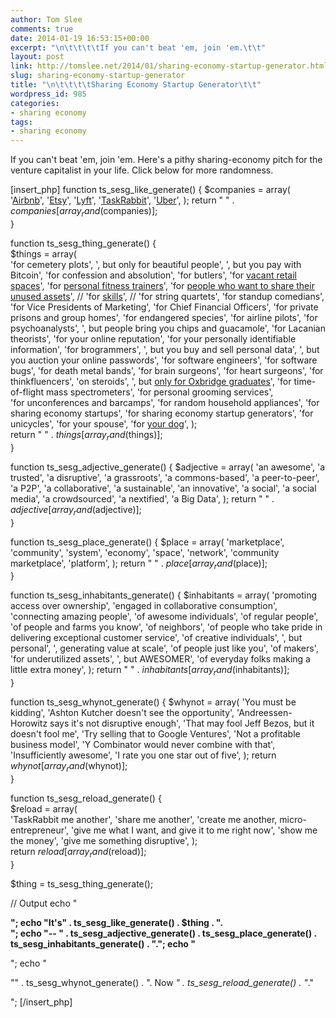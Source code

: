 ```yaml
---
author: Tom Slee
comments: true
date: 2014-01-19 16:53:15+00:00
excerpt: "\n\t\t\t\tIf you can't beat 'em, join 'em.\t\t"
layout: post
link: http://tomslee.net/2014/01/sharing-economy-startup-generator.html
slug: sharing-economy-startup-generator
title: "\n\t\t\t\tSharing Economy Startup Generator\t\t"
wordpress_id: 985
categories:
- sharing economy
tags:
- sharing economy
---
```



				
 
 


If you can't beat 'em, join 'em. Here's a pithy sharing-economy pitch for the venture capitalist in your life. Click below for more randomness.



[insert_php]
function ts_sesg_like_generate() {
   $companies = array(
        '[Airbnb](http://airbnb.com)',
        '[Etsy](http://etsy.com)',
        '[Lyft](http://lyft.com)',
        '[TaskRabbit](http://taskrabbit.com)',
        '[Uber](http://uber.com)',
   );
   return " " . $companies[array_rand($companies)];  
}

function ts_sesg_thing_generate() {  
    $things = array(  
        'for cemetery plots',
        ', but only for beautiful people', 
        ', but you pay with Bitcoin', 
        'for confession and absolution',
        'for butlers',
        'for [vacant retail spaces](http://mashable.com/2013/08/20/republic-spaces/)', 
        'for [personal fitness trainers](http://techcrunch.com/2014/01/23/backed-with-9-8m-from-mayfield-fitmob-wants-to-reinvent-local-group-fitness/)', 
        'for [people who want to share their unused assets](http://pando.com/2014/01/23/sharing-economy-foes-coming-after-our-business/)', //
        'for [skills](http://www.fastcoexist.com/3028682/change-generation/this-airbnb-for-skills-will-liberate-you-from-your-9-to-5)', // 
        'for string quartets',
        'for standup comedians',
        'for Vice Presidents of Marketing',
        'for Chief Financial Officers',
        'for private prisons and group homes',
        'for endangered species',
        'for airline pilots',
        'for psychoanalysts',
        ', but people bring you chips and guacamole',
        'for Lacanian theorists',
        'for your online reputation',
        'for your personally identifiable information',
        'for brogrammers',
        ', but you buy and sell personal data',
        ', but you auction your online passwords',
        'for software engineers',
        'for software bugs',
        'for death metal bands',
        'for brain surgeons',
        'for heart surgeons',
        'for thinkfluencers',
        'on steroids',
        ', but [only for Oxbridge graduates](http://techcrunch.com/2013/11/27/flatclub-an-airbnb-for-elite-universities-lands-1-5m-investment-to-scale-up/)', 
        'for time-of-flight mass spectrometers',
        'for personal grooming services',  
        'for unconferences and barcamps',
        'for random household appliances',
        'for sharing economy startups',
        'for sharing economy startup generators',
        'for unicycles',
        'for your spouse',
        'for [your dog](http://dogvacay.com/)',
    );       
    return " " . $things[array_rand($things)];  
}

function ts_sesg_adjective_generate() {
    $adjective = array(
        'an awesome',
        'a trusted',
        'a disruptive',
        'a grassroots',
        'a commons-based',
        'a peer-to-peer',
        'a P2P',
        'a collaborative',
        'a sustainable',
        'an innovative',
        'a social',
        'a social media',
        'a crowdsourced',
        'a nextified',
        'a Big Data',
    );
    return " " . $adjective[array_rand($adjective)];  
}

function ts_sesg_place_generate() {
    $place = array(
        'marketplace',
        'community',
        'system',
        'economy',
        'space',
        'network',
        'community marketplace',
        'platform',
    );
    return " " . $place[array_rand($place)];  
}

function ts_sesg_inhabitants_generate() {
    $inhabitants = array(
        'promoting access over ownership',
        'engaged in collaborative consumption',
        'connecting amazing people',
        'of awesome individuals',
        'of regular people',
        'of people and farms you know',
        'of neighbors',
        'of people who take pride in delivering exceptional customer service',
        'of creative individuals',
        ', but personal',
        ', generating value at scale',
        'of people just like you',
        'of makers',
        'for underutilized assets',
        ', but AWESOMER',
        'of everyday folks making a little extra money',
    );
    return " " . $inhabitants[array_rand($inhabitants)];  
}

function ts_sesg_whynot_generate() {
    $whynot = array(
        'You must be kidding',
        'Ashton Kutcher doesn\'t see the opportunity',
        'Andreessen-Horowitz says it\'s not disruptive enough',
        'That may fool Jeff Bezos, but it doesn\'t fool me',
        'Try selling that to Google Ventures',
        'Not a profitable business model',
        'Y Combinator would never combine with that',
        'Insufficiently awesome',
        'I rate you one star out of five',
    );
    return $whynot[array_rand($whynot)];  
}

function ts_sesg_reload_generate() {  
    $reload = array(  
        'TaskRabbit me another',
        'share me another',
        'create me another, micro-entrepreneur',
        'give me what I want, and give it to me right now',
        'show me the money',
        'give me something disruptive',
    );       
    return $reload[array_rand($reload)];  
}
      
$thing = ts_sesg_thing_generate();

// Output
echo "

**";
echo "It's" . ts_sesg_like_generate() . $thing . ".  
";
echo "-- " . ts_sesg_adjective_generate() . ts_sesg_place_generate() . ts_sesg_inhabitants_generate() . ".";
echo "**

";
echo "

\"" . ts_sesg_whynot_generate() . ". Now _" . ts_sesg_reload_generate() . "_.\"

";
[/insert_php]

		
